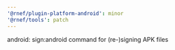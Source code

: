 ```yaml
---
'@rnef/plugin-platform-android': minor
'@rnef/tools': patch
---
```


android: sign:android command for (re-)signing APK files
